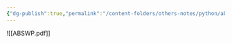 ```yaml
---
{"dg-publish":true,"permalink":"/content-folders/others-notes/python/abswp/","title":"ABSWP.pdf"}
---
```



![[ABSWP.pdf]]
